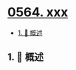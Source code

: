 # [0564. xxx](https://github.com/Tdahuyou/TNotes.leetcode/tree/main/notes/0564.%20xxx)

<!-- region:toc -->

- [1. 📝 概述](#1--概述)

<!-- endregion:toc -->

## 1. 📝 概述
